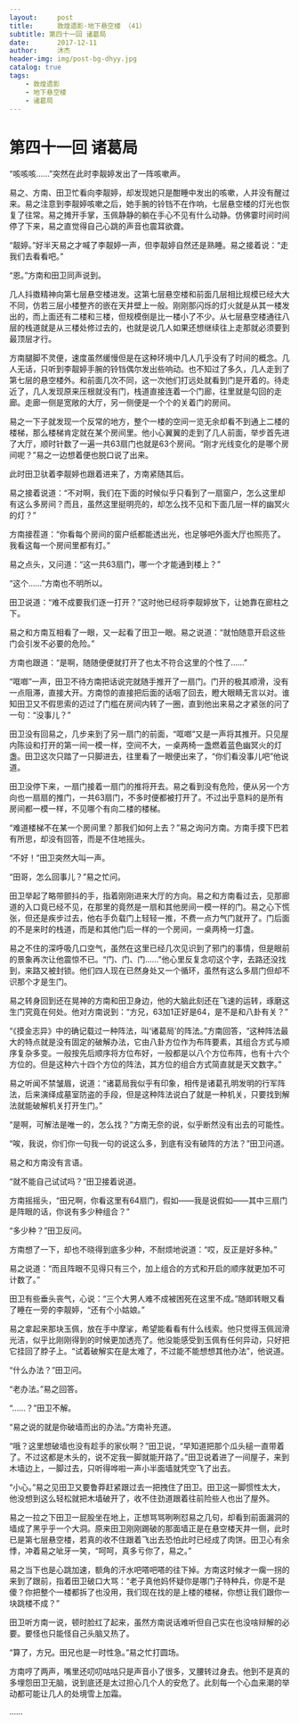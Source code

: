 ```yaml
---
layout:     post
title:      敦煌遗影·地下悬空楼 （41）
subtitle: 第四十一回 诸葛局
date:       2017-12-11
author:     沐杰
header-img: img/post-bg-dhyy.jpg
catalog: true
tags:
    - 敦煌遗影
    - 地下悬空楼
    - 诸葛局
---
```

# 第四十一回 诸葛局

“咳咳咳……”突然在此时李靓婷发出了一阵咳嗽声。

易之、方南、田卫忙看向李靓婷，却发现她只是酣睡中发出的咳嗽，人并没有醒过来。易之注意到李靓婷咳嗽之后，她手腕的铃铛不在作响，七层悬空楼的灯光也恢复了往常。易之摊开手掌，玉佩静静的躺在手心不见有什么动静。仿佛霎时间时间停了下来，易之直觉得自己心跳的声音也震耳欲聋。

“靓婷。”好半天易之才喊了李靓婷一声，但李靓婷自然还是熟睡。易之接着说：“走我们去看看吧。”

“恩。”方南和田卫同声说到。

几人抖擞精神向第七层悬空楼进发。这第七层悬空楼和前面几层相比规模已经大大不同，仿若三层小楼整齐的嵌在天井壁上一般。刚刚那闪烁的灯火就是从其一楼发出的，而上面还有二楼和三楼，但规模倒是比一楼小了不少。从七层悬空楼通往八层的栈道就是从三楼处修过去的，也就是说几人如果还想继续往上走那就必须要到最顶层才行。

方南腿脚不灵便，速度虽然缓慢但是在这种环境中几人几乎没有了时间的概念。几人无话，只听到李靓婷手腕的铃铛偶尔发出些响动。也不知过了多久，几人走到了第七层的悬空楼外。和前面几次不同，这一次他们打远处就看到门是开着的。待走近了，几人发现原来压根就没有门，栈道直接连着一个门廊，往里就是勾回的走廊。走廊一侧是宽敞的大厅，另一侧便是一个个的关着门的房间。

易之一下子就发现一个反常的地方，整个一楼的空间一览无余却看不到通上二楼的楼梯，那么楼梯肯定就在某个房间里。他小心翼翼的走到了几人前面，举步首先进了大厅，顺时针数了一遍一共63扇门也就是63个房间。“刚才光线变化的是哪个房间呢？”易之一边想着便也脱口说了出来。

此时田卫驮着李靓婷也跟着进来了，方南紧随其后。

易之接着说道：“不对啊，我们在下面的时候似乎只看到了一扇窗户，怎么这里却有这么多房间？而且，虽然这里挺明亮的，却怎么找不见和下面几层一样的幽冥火的灯？”

方南接茬道：“你看每个房间的窗户纸都能透出光，也足够吧外面大厅也照亮了。我看这每一个房间里都有灯。”

易之点头，又问道：“这一共63扇门，哪一个才能通到楼上？”

“这个……”方南也不明所以。

田卫说道：“难不成要我们逐一打开？”这时他已经将李靓婷放下，让她靠在廊柱之下。

易之和方南互相看了一眼，又一起看了田卫一眼。易之说道：“就怕随意开启这些门会引发不必要的危险。”

方南也跟道：“是啊，随随便便就打开了也太不符合这里的个性了……”

“哐啷”一声，田卫不待方南把话说完就随手推开了一扇门。门开的极其顺滑，没有一点阻滞，直接大开。方南惊的直接把后面的话咽了回去，瞪大眼睛无言以对。谁知田卫又不假思索的迈过了门槛在房间内转了一圈，直到他出来易之才紧张的问了一句：“没事儿？”

田卫没有回易之，几步来到了另一扇门的前面，“哐啷”又是一声将其推开。只见屋内陈设和打开的第一间一模一样，空间不大，一桌两椅一盏燃着蓝色幽冥火的灯盏。田卫这次只踏了一只脚进去，往里看了一眼便出来了，“你们看没事儿吧”他说道。

田卫没停下来，一扇门接着一扇门的推将开去。易之看到没有危险，便从另一个方向也一扇扇的推门，一共63扇门，不多时便都被打开了。不过出乎意料的是所有房间都一模一样，不见哪个有向二楼的楼梯。

“难道楼梯不在某一个房间里？那我们如何上去？”易之询问方南。方南手摸下巴若有所思，却没有回答，而是不住地摇头。

“不好！”田卫突然大叫一声。

“田哥，怎么回事儿？”易之忙问。

田卫举起了略带颤抖的手，指着刚刚进来大厅的方向。易之和方南看过去，见那廊道的入口竟已经不见，在那里的竟然是一扇和其他房间一模一样的门。易之心下慌张，但还是疾步过去，他右手负载门上轻轻一推，不费一点力气门就开了。门后面的不是来时的栈道，而是和其他门后一样的一个房间，一桌两椅一灯盏。

易之不住的深呼吸几口空气，虽然在这里已经几次见识到了邪门的事情，但是眼前的景象再次让他震惊不已。“门、门、门……”他心里反复念叨这个字，去路还没找到，来路又被封锁。他们四人现在已然身处又一个循环，虽然有这么多扇门但却不识那个才是生门。

易之转身回到还在晃神的方南和田卫身边，他的大脑此刻还在飞速的运转，琢磨这生门究竟在何处。他对方南说到：“方兄，63加1正好是64，是不是和八卦有关？”

“《摸金志异》中的确记载过一种阵法，叫‘诸葛局’的阵法。”方南回答，“这种阵法最大的特点就是没有固定的破解办法，它由八卦方位作为布阵要素，其组合方式与顺序复杂多变。一般按先后顺序将方位布好，一般都是以八个方位布阵，也有十六个方位的。但是这种六十四个方位的阵法，其方位的组合方式简直就是天文数字。”

易之听闻不禁皱眉，说道：“诸葛局我似乎有印象，相传是诸葛孔明发明的行军阵法，后来演绎成墓室防盗的手段，但是这种阵法说白了就是一种机关，只要找到解法就能破解机关打开生门。”

“是啊，可解法是唯一的，怎么找？”方南无奈的说，似乎断然没有出去的可能性。

“唉，我说，你们你一句我一句的说这么多，到底有没有破阵的方法？”田卫问道。

易之和方南没有言语。

“就不能自己试试吗？”田卫接着说道。

方南摇摇头，“田兄啊，你看这里有64扇门，假如——我是说假如——其中三扇门是阵眼的话，你说有多少种组合？”

“多少种？”田卫反问。

方南想了一下，却也不晓得到底多少种，不耐烦地说道：“哎，反正是好多种。”

易之说道：“而且阵眼不见得只有三个，加上组合的方式和开启的顺序就更加不可计数了。”

田卫有些垂头丧气，心说：“三个大男人难不成被困死在这里不成。”随即转眼又看了睡在一旁的李靓婷，“还有个小姑娘。”

易之拿起来那块玉佩，放在手中摩挲，希望能看看有什么线索。他只觉得玉佩润滑光洁，似乎比刚刚得到的时候更加透亮了。他没能感受到玉佩有任何异动，只好把它挂回了脖子上。“试着破解实在是太难了，不过能不能想想其他办法”，他说道。

“什么办法？”田卫问。

“老办法。”易之回答。

“……？”田卫不解。

“易之说的就是你破墙而出的办法。”方南补充道。

“哦？这里想破墙也没有趁手的家伙啊？”田卫说，“早知道把那个瓜头槌一直带着了。不过这都是木头的，说不定我一脚就能开路了。”田卫说着进了一间屋子，来到木墙边上，一脚过去，只听得哗啦一声小半面墙就凭空飞了出去。

“小心。”易之见田卫又要鲁莽赶紧跟过去一把拽住了田卫。田卫这一脚惯性太大，他没想到这么轻松就把木墙破开了，收不住劲道跟着往前险些人也出了屋外。

易之一拉之下田卫一屁股坐在地上，正想骂骂咧咧怼易之几句，却看到前面漏洞的墙成了黑乎乎一个大洞。原来田卫刚刚踢破的那面墙正是在悬空楼天井一侧，此时已是第七层悬空楼，若真的收不住跟着飞出去恐怕此时已经成了肉饼。田卫心有余悸，冲着易之呲牙一笑，“呵呵，真多亏你了，易之。”

易之当下也是心跳加速，额角的汗水吧嗒吧嗒的往下掉。方南这时候才一瘸一拐的来到了跟前，指着田卫破口大骂：“老子真他妈怀疑你是哪门子特种兵，你是不是傻？你把整个一楼都拆了也没用，我们现在找的是上楼的楼梯，你想让我们跟你一块跳楼不成？”

田卫听方南一说，顿时脸红了起来，虽然方南说话难听但自己实在也没啥辩解的必要。要怪也只能怪自己头脑又热了。

“算了，方兄。田兄也是一时性急。”易之忙打圆场。

方南哼了两声，嘴里还叨叨咕咕只是声音小了很多，叉腰转过身去。他到不是真的多埋怨田卫无脑，说到底还是太过担心几个人的安危了。此刻每一个心血来潮的举动都可能让几人的处境雪上加霜。

……


